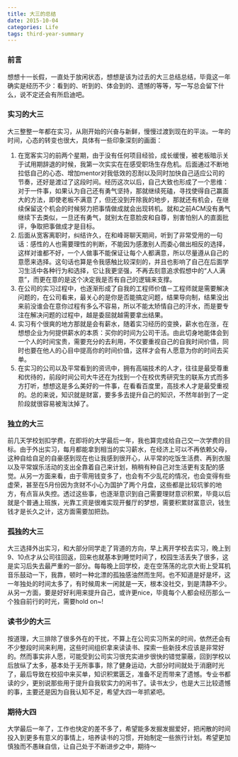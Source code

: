 ```yaml
---
title: 大三的总结
date: 2015-10-04
categories: Life
tags: third-year-summary
---
```


### 前言
想想十一长假，一直处于放闲状态，想想是该为过去的大三总结总结，毕竟这一年确实是经历不少：看到的、听到的、体会到的、遗憾的等等，写一写总会留下什么，说不定还会有所启迪吧。
### 实习的大三
大三整整一年都在实习，从刚开始的兴奋与新鲜，慢慢过渡到现在的平淡。一年的时间，心态的转变也很大，具体有一些印象深刻的画面：

1. 在宽客实习的前两个星期，由于没有任何项目经验，成长缓慢，被老板暗示关于试用期辞退的时候，我第一次实实在在感受职场生存危机。后面通过不断地拉低自己的心态、增加mentor对我低效的忍耐以及同时加快自己适应公司的节奏，还好是渡过了这段时间。经历这次以后，自己大致也形成了一个思维：对于一件事，如果认为自己还有勇气坚持，那就继续死磕，寻找使得自己赢面大的方法，即使老板不满意了，但还没到开除我的地步，那就还有机会，在继续保留这个机会的时候努力把事情做成就会出现转机。就和之前ACM没有勇气继续下去类似，一旦还有勇气，就别太在意脸皮和自尊，别害怕别人的直面批评，争取把事做成才是目标。
2. 后面从宽客离职时，纠结许久，在和峰哥聊天期间，听到了非常受用的一句话：感性的人也需要理性的判断，不能因为感激别人而委心做出相反的选择，这样对谁都不好，一个人做事不能保证让每个人都满意，所以尽量遵从自己的意愿来选择。这句话也算是令我感触比较深刻的，并且也影响了自己在后面学习生活中各种行为和选择，它让我更坚强，不再去刻意追求假想中的“人人满意”，而更在意的是这个决定我是否有自己的逻辑来支撑。
3. 在公司的实习过程中，也逐渐形成了自我的工程师价值－工程师就是需要解决问题的，在公司看来，最关心的是你是否能搞定问题，结果导向制，结果没出来前没谁会在意你过程有多么不容易，所以不能太矫情自己的汗水，而是要专注在解决问题的过程中，越是委屈就越需要拿出结果。
4. 实习有个很爽的地方那就是会有薪水，随着实习经历的变换，薪水也在涨，在想想企业为何提供薪水的本质：买你的时间为公司干活。由此切身地能体会到一个人的时间宝贵，需要充分的去利用，不仅要重视自己的自我时间价值，同时也要在他人的心目中提高你的时间价值，这样才会有人愿意为你的时间去买单。
5. 在实习的公司以及平常看到的资讯中，拥有高端技术的人才，往往是最受尊重和优待的，前段时间公司大牛还在为找到一个在校优秀研究生的联系方式而多方打听，想想这是多么美好的一件事，在看看百度里，高技术人才是最受重视的。总的来说，知识就是财富，要多多去提升自己的知识，不然年龄到了一定阶段就很容易被淘汰掉了。

### 独立的大三
前几天学校划扣学费，在即将的大学最后一年，我也算完成给自己交一次学费的目标。由于外出实习，每月都能拿到相当的实习薪水，在经济上可以不再依赖父母，这种自给自足的自豪感到现在也让我感到很开心，从平常的吃饭生活费、再到衣服以及平常娱乐活动的支出全靠着自己来计划，稍稍有种自己对生活更有支配的感觉。从另一方面来看，由于零用钱变多了，也会有不少乱花的情况，也会变得有些虚荣，甚至在5月份因为贪财不小心为国护了两个月盘，这些都是比较坑爹的地方，有点盲从失控。透过这些事，也逐渐意识到自己需要理财意识积累，毕竟以后就是个普通上班族，光靠工资是很难实现开餐厅的梦想，需要积累财富意识，钱生钱才是长久之计，这方面需要加把劲。

### 孤独的大三
大三选择外出实习，和大部分同学走了背道的方向，早上离开学校去实习，晚上到9、10点才从公司往回返，回来也就基本到睡觉时间了，校园生活丢失了很多，这是实习后失去最严重的一部分。每每晚上回学校，走在空荡荡的北京大街上受耳机音乐鼓动一下，我靠，顿时一种北漂的孤独感油然而生阿。也不知道是好是坏，这一年独处的时间太多了，有时候周末一闲就是一天，根本没社交，到是清静不少。从另一方面，要是好好利用来提升自己，或许更nice，毕竟每个人都会经历那么一个独自前行的时光，需要hold on~!

### 读书少的大三
按道理，大三排除了很多外在的干扰，不算上在公司实习所呆的时间，依然还会有不少整段时间来利用，这些时间组织拿来读读书、探索一些新技术应该是非常好的。然而事实非人愿，可能受到公司实习很充实进步很快的错觉蒙蔽，回到学校以后放纵了太多，基本处于无所事事，除了健身运动，大部分时间就处于消磨时光了，最后导致在校招中来买单，知识积累匮乏，准备不足而带来了遗憾。专业书都读的少，更别说那些用于提升自我软实力的闲书了。读书太少，也是大三比较遗憾的事，主要还是因为自我认知不足，希望大四一年抓紧吧。

### 期待大四
大学最后一年了，工作也快定的差不多了，希望能多发掘发掘爱好，把闲散的时间投入到更多有意义的事情上，培养读书的习惯，开始制定一些旅行计划。希望更加慎独而不愚昧自信，让自己处于不断进步之中，期待～

